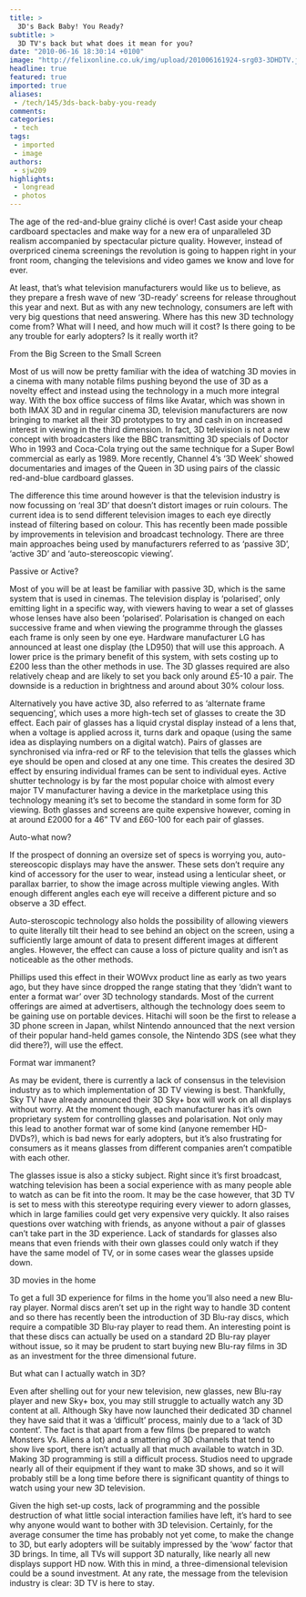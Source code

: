 ```yaml
---
title: >
  3D's Back Baby! You Ready?
subtitle: >
  3D TV's back but what does it mean for you?
date: "2010-06-16 18:30:14 +0100"
image: "http://felixonline.co.uk/img/upload/201006161924-srg03-3DHDTV.jpg"
headline: true
featured: true
imported: true
aliases:
 - /tech/145/3ds-back-baby-you-ready
comments:
categories:
 - tech
tags:
 - imported
 - image
authors:
 - sjw209
highlights:
 - longread
 - photos
---
```


The age of the red-and-blue grainy cliché is over! Cast aside your cheap cardboard spectacles and make way for a new era of unparalleled 3D realism accompanied by spectacular picture quality. However, instead of overpriced cinema screenings the revolution is going to happen right in your front room, changing the televisions and video games we know and love for ever.

At least, that’s what television manufacturers would like us to believe, as they prepare a fresh wave of new ‘3D-ready’ screens for release throughout this year and next. But as with any new technology, consumers are left with very big questions that need answering. Where has this new 3D technology come from? What will I need, and how much will it cost? Is there going to be any trouble for early adopters? Is it really worth it?

From the Big Screen to the Small Screen

Most of us will now be pretty familiar with the idea of watching 3D movies in a cinema with many notable films pushing beyond the use of 3D as a novelty effect and instead using the technology in a much more integral way. With the box office success of films like Avatar, which was shown in both IMAX 3D and in regular cinema 3D, television manufacturers are now bringing to market all their 3D prototypes to try and cash in on increased interest in viewing in the third dimension. In fact, 3D television is not a new concept with broadcasters like the BBC transmitting 3D specials of Doctor Who in 1993 and Coca-Cola trying out the same technique for a Super Bowl commercial as early as 1989. More recently, Channel 4’s ‘3D Week’ showed documentaries and images of the Queen in 3D using pairs of the classic red-and-blue cardboard glasses.

The difference this time around however is that the television industry is now focussing on ‘real 3D’ that doesn’t distort images or ruin colours. The current idea is to send different television images to each eye directly instead of filtering based on colour. This has recently been made possible by improvements in television and broadcast technology. There are three main approaches being used by manufacturers referred to as ‘passive 3D’, ‘active 3D’ and ‘auto-stereoscopic viewing’.

Passive or Active?

Most of you will be at least be familiar with passive 3D, which is the same system that is used in cinemas. The television display is ‘polarised’, only emitting light in a specific way, with viewers having to wear a set of glasses whose lenses have also been ‘polarised’. Polarisation is changed on each successive frame and when viewing the programme through the glasses each frame is only seen by one eye. Hardware manufacturer LG has announced at least one display (the LD950) that will use this approach. A lower price is the primary benefit of this system, with sets costing up to £200 less than the other methods in use. The 3D glasses required are also relatively cheap and are likely to set you back only around £5-10 a pair. The downside is a reduction in brightness and around about 30% colour loss.

Alternatively you have active 3D, also referred to as ‘alternate frame sequencing’, which uses a more high-tech set of glasses to create the 3D effect. Each pair of glasses has a liquid crystal display instead of a lens that, when a voltage is applied across it, turns dark and opaque (using the same idea as displaying numbers on a digital watch). Pairs of glasses are synchronised via infra-red or RF to the television that tells the glasses which eye should be open and closed at any one time. This creates the desired 3D effect by ensuring individual frames can be sent to individual eyes. Active shutter technology is by far the most popular choice with almost every major TV manufacturer having a device in the marketplace using this technology meaning it’s set to become the standard in some form for 3D viewing. Both glasses and screens are quite expensive however, coming in at around £2000 for a 46” TV and £60-100 for each pair of glasses.

Auto-what now?

If the prospect of donning an oversize set of specs is worrying you, auto-stereoscopic displays may have the answer. These sets don’t require any kind of accessory for the user to wear, instead using a lenticular sheet, or parallax barrier, to show the image across multiple viewing angles. With enough different angles each eye will receive a different picture and so observe a 3D effect.

Auto-steroscopic technology also holds the possibility of allowing viewers to quite literally tilt their head to see behind an object on the screen, using a sufficiently large amount of data to present different images at different angles. However, the effect can cause a loss of picture quality and isn’t as noticeable as the other methods.

Phillips used this effect in their WOWvx product line as early as two years ago, but they have since dropped the range stating that they ‘didn’t want to enter a format war’ over 3D technology standards. Most of the current offerings are aimed at advertisers, although the technology does seem to be gaining use on portable devices. Hitachi will soon be the first to release a 3D phone screen in Japan, whilst Nintendo announced that the next version of their popular hand-held games console, the Nintendo 3DS (see what they did there?), will use the effect.

Format war immanent?

As may be evident, there is currently a lack of consensus in the television industry as to which implementation of 3D TV viewing is best. Thankfully, Sky TV have already announced their 3D Sky+ box will work on all displays without worry. At the moment though, each manufacturer has it’s own proprietary system for controlling glasses and polarisation. Not only may this lead to another format war of some kind (anyone remember HD-DVDs?), which is bad news for early adopters, but it’s also frustrating for consumers as it means glasses from different companies aren’t compatible with each other.

The glasses issue is also a sticky subject. Right since it’s first broadcast, watching television has been a social experience with as many people able to watch as can be fit into the room. It may be the case however, that 3D TV is set to mess with this stereotype requiring every viewer to adorn glasses, which in large families could get very expensive very quickly. It also raises questions over watching with friends, as anyone without a pair of glasses can’t take part in the 3D experience. Lack of standards for glasses also means that even friends with their own glasses could only watch if they have the same model of TV, or in some cases wear the glasses upside down.

3D movies in the home

To get a full 3D experience for films in the home you’ll also need a new Blu-ray player. Normal discs aren’t set up in the right way to handle 3D content and so there has recently been the introduction of 3D Blu-ray discs, which require a compatible 3D Blu-ray player to read them. An interesting point is that these discs can actually be used on a standard 2D Blu-ray player without issue, so it may be prudent to start buying new Blu-ray films in 3D as an investment for the three dimensional future.

But what can I actually watch in 3D?

Even after shelling out for your new television, new glasses, new Blu-ray player and new Sky+ box, you may still struggle to actually watch any 3D content at all. Although Sky have now launched their dedicated 3D channel they have said that it was a ‘difficult’ process, mainly due to a ‘lack of 3D content’. The fact is that apart from a few films (be prepared to watch Monsters Vs. Aliens a lot) and a smattering of 3D channels that tend to show live sport, there isn’t actually all that much available to watch in 3D. Making 3D programming is still a difficult process. Studios need to upgrade nearly all of their equipment if they want to make 3D shows, and so it will probably still be a long time before there is significant quantity of things to watch using your new 3D television.

Given the high set-up costs, lack of programming and the possible destruction of what little social interaction families have left, it’s hard to see why anyone would want to bother with 3D television. Certainly, for the average consumer the time has probably not yet come, to make the change to 3D, but early adopters will be suitably impressed by the ‘wow’ factor that 3D brings. In time, all TVs will support 3D naturally, like nearly all new displays support HD now. With this in mind, a three-dimensional television could be a sound investment. At any rate, the message from the television industry is clear: 3D TV is here to stay.
